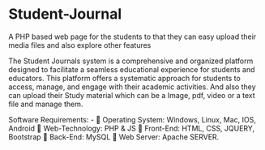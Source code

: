 # Student-Journal
A PHP based web page for the students to that they can easy upload their media files and also explore other features

The Student Journals system is a comprehensive and organized platform
designed to facilitate a seamless educational experience for students and 
educators. This platform offers a systematic approach for students to access, 
manage, and engage with their academic activities. And also they can upload 
their Study material which can be a Image, pdf, video or a text file and manage 
them.

Software Requirements: -
 Operating System: Windows, Linux, Mac, IOS, Android
 Web-Technology: PHP & JS
 Front-End: HTML, CSS, JQUERY, Bootstrap
 Back-End: MySQL
 Web Server: Apache SERVER.
